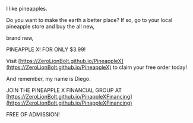 I like pineapples.

Do you want to make the earth a better place?
If so, go to your local pineapple store and buy the all new,

brand new,

PINEAPPLE X! FOR ONLY $3.99!

Visit [https://ZeroLionBolt.github.io/PineappleX](https://ZeroLionBolt.github.io/PineappleX) to claim your free order today!

And remember, my name is Diego.

JOIN THE PINEAPPLE X FINANCIAL GROUP AT [https://ZeroLionBolt.github.io/PinappleXFinancing](https://ZeroLionBolt.github.io/PinappleXFinancing)

FREE OF ADMISSION!
